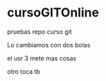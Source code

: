 # cursoGITOnline
pruebas repo curso git 

Lo cambiamos con dos bolas

el usr 3 mete mas cosas

otro toca tb